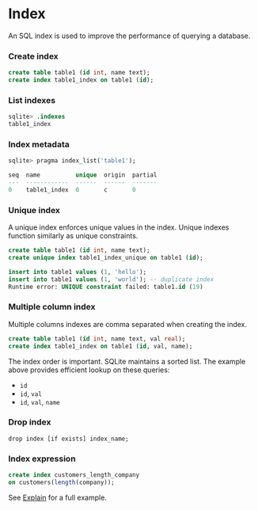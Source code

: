 # Index
An SQL index is used to improve the performance of querying a database.

### Create index
```sql
create table table1 (id int, name text);
create index table1_index on table1 (id);
```

### List indexes
```sql
sqlite> .indexes
table1_index
```

### Index metadata
```sql
sqlite> pragma index_list('table1');

seq  name          unique  origin  partial
---  ------------  ------  ------  -------
0    table1_index  0       c       0
```

### Unique index
A unique index enforces unique values in the index. Unique indexes function similarly as unique constraints.

```sql
create table table1 (id int, name text);
create unique index table1_index_unique on table1 (id);

insert into table1 values (1, 'hello');
insert into table1 values (1, 'world'); -- duplicate index
Runtime error: UNIQUE constraint failed: table1.id (19)
```

### Multiple column index
Multiple columns indexes are comma separated when creating the index.

```sql
create table table1 (id int, name text, val real);
create index table1_index on table1 (id, val, name);
```

The index order is important. SQLite maintains a sorted list. The example above provides efficient lookup on these queries:
- `id`
- `id`, `val`
- `id`, `val`, `name`

### Drop index
`drop index [if exists] index_name;`

### Index expression

```sql
create index customers_length_company
on customers(length(company));
```

See [Explain](Explain.md) for a full example.
